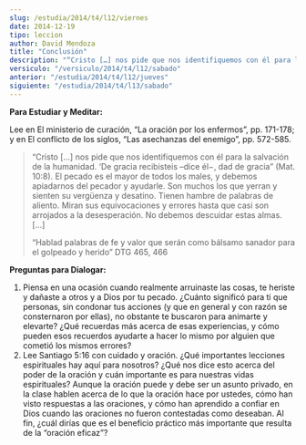 ```yaml
---
slug: /estudia/2014/t4/l12/viernes
date: 2014-12-19
tipo: leccion
author: David Mendoza
title: "Conclusión"
description: "“Cristo […] nos pide que nos identifiquemos con él para la salvación de la humanidad. ‘De gracia recibisteis –dice él−, dad de gracia” (Mat. 10:8). El pecado es el mayor de todos los males, y debemos apiadarnos del pecador y ayudarle. Son muchos los que yerran y sienten su vergüenza y desatino."
versiculo: "/versiculo/2014/t4/l12/sabado"
anterior: "/estudia/2014/t4/l12/jueves"
siguiente: "/estudia/2014/t4/l13/sabado"
---
```


**Para Estudiar y Meditar:**

Lee en El ministerio de curación, “La oración por los enfermos”, pp. 171-178; y en El conflicto de los siglos, “Las asechanzas del enemigo”, pp. 572-585.

> “Cristo […] nos pide que nos identifiquemos con él para la salvación de la humanidad. ‘De gracia recibisteis –dice él−, dad de gracia” (Mat. 10:8). El pecado es el mayor de todos los males, y debemos apiadarnos del pecador y ayudarle. Son muchos los que yerran y sienten su vergüenza y desatino. Tienen hambre de palabras de aliento. Miran sus equivocaciones y errores hasta que casi son arrojados a la desesperación. No debemos descuidar estas almas. […]
>
> “Hablad palabras de fe y valor que serán como bálsamo sanador para el golpeado y herido” DTG 465, 466

**Preguntas para Dialogar:**

1.  Piensa en una ocasión cuando realmente arruinaste las cosas, te heriste y dañaste a otros y a Dios por tu pecado. ¿Cuánto significó para ti que personas, sin condonar tus acciones (y que en general y con razón se consternaron por ellas), no obstante te buscaron para animarte y elevarte? ¿Qué recuerdas más acerca de esas experiencias, y cómo pueden esos recuerdos ayudarte a hacer lo mismo por alguien que cometió los mismos errores?
2.  Lee Santiago 5:16 con cuidado y oración. ¿Qué importantes lecciones espirituales hay aquí para nosotros? ¿Qué nos dice esto acerca del poder de la oración y cuán importante es para nuestras vidas espirituales? Aunque la oración puede y debe ser un asunto privado, en la clase hablen acerca de lo que la oración hace por ustedes, cómo han visto respuestas a las oraciones, y cómo han aprendido a confiar en Dios cuando las oraciones no fueron contestadas como deseaban. Al fin, ¿cuál dirías que es el beneficio práctico más importante que resulta de la “oración eficaz”?
